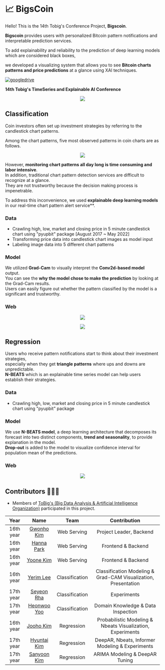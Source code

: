 # 📈 BigsCoin  
Hello! This is the 14th Tobig's Conference Project, **Bigscoin**.

**Bigscoin** provides users with personalized Bitcoin pattern notifications and interpretable prediction services.

To add explainability and reliability to the prediction of deep learning models which are considered black boxes,

we developed a visualizing system that allows you to see **Bitcoin charts patterns and price predictions** at a glance using XAI techniques.

[![googledrive](https://img.shields.io/badge/report-Link-blue)](https://github.com/ToBigs1617-TS/Bigscoin/files/9138835/Bigscoin.pdf)
<br>  

**14th Tobig's TimeSeries and Explainable AI Conference**  

<p align="center"><img src="https://user-images.githubusercontent.com/72960666/179309070-5bd34ff4-0d45-4dca-89d3-207c59c07161.png"></p>


## Classification
Coin investors often set up investment strategies by referring to the candlestick chart patterns.  

Among the chart patterns, five most observed patterns in coin charts are as follows.  
<p align="center"><img src="https://user-images.githubusercontent.com/72960666/179292406-5e47a37c-cb4c-41a5-894f-b15d8ddb5e5d.png"></p>

However, **monitoring chart patterns all day long is time consuming and labor intensive**.  
In addition, traditional chart pattern detection services are difficult to recognize at a glance.  
They are not trustworthy because the decision making process is impenetrable.  

To address this inconvenience, we used **explainable deep learning models** in our real-time chart pattern alert service**.  

### Data   
- Crawling high, low, market and closing price in 5 minute candlestick chart using "pyupbit" package [August 2017 ~ May 2022]  
- Transforming price data into candlestick chart images as model input   
- Labeling image data into 5 different chart patterns    

### Model  
We utilized **Grad-Cam** to visually interpret the **Conv2d-based model** output.  
You can see the **why the model chose to make the prediction** by looking at the Grad-Cam results.  
Users can easily figure out whether the pattern classified by the model is a significant and trustworthy.  

### Web 
<p align="center"><img src="https://user-images.githubusercontent.com/72960666/179319379-4b9be555-b059-49f2-9a0d-884b5e462401.png"></p>
<p align="center"><img src="https://user-images.githubusercontent.com/72960666/179319381-31e7d716-de2b-43ad-ba0b-85f7dceb89d5.png"></p>

## Regression
Users who receive pattern notifications start to think about their investment strategies,   
especially when they get **triangle patterns** where ups and downs are unpredictable.  
**N-BEATS** which is an explainable time series model can help users establish their strategies.  

### Data   
- Crawling high, low, market and closing price in 5 minute candlestick chart using "pyupbit" package   

### Model  
We use **N-BEATS model**, a deep learning architecture that decomposes its forecast into two distinct components, **trend and seasonality**, to provide explanation in the model.  
**Drop-out** is added to the model to visualize confidence interval for population mean of the predictions.  

### Web  
<p align="center"><img src = "https://user-images.githubusercontent.com/72960666/179319371-873b11e9-87bf-4cd2-88eb-654994356918.png"></p>


## Contributors 🧑‍🤝‍🧑

- Members of [ToBig's (Big Data Analysis & Artificial Intelligence Organization)](http://www.datamarket.kr/xe/) participated in this project.

|Year|Name|Team|Contribution|
|:-----:|:-----:|:-----:|:-----:|
|16th year|[Gwonho Kim](https://github.com/kkhv)|Web Serving|Project Leader, Backend|
|16th year|[Hanna Park](https://github.com/hanna56)|Web Serving|Frontend & Backend|
|16th year|[Yoone Kim](https://github.com/yoonene)|Web Serving|Frontend & Backend|
|16th year|[Yerim Lee](https://github.com/YerimLee00)|Classification|Classification Modeling & Grad-CAM Visualization, Presentation|
|17th year|[Seyeon Rha](https://github.com/seyeonrha)|Classification|Experiments|
|17th year|[Heonwoo Yoo](https://github.com/yhw4343)|Classification|Domain Knowledge & Data Inspection|
|16th year|[Jooho Kim](https://github.com/Jooho-Git)|Regression|Probabilistic Modeling & Nbeats Visualization, Experiments|
|17th year|[Hyuntai Kim](https://github.com/hyuntai97)|Regression|DeepAR, Nbeats, Informer Modeling & Experiments|
|17th year|[Sanyoon Kim](https://github.com/tkddbs0411)|Regression|ARIMA Modeling & DeepAR Tuning|

